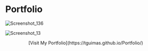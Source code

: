 # Portfolio
![Screenshot_136](https://github.com/tguimas/Portfolio/assets/115223702/9cef7020-e8b1-43fa-9cd0-389e7c07bb33)

![Screenshot_13](https://github.com/tguimas/Portfolio/assets/115223702/0f824e66-d4bd-4a05-b45b-f74e9ec479b4)



<p align="center">[Visit My Portfolio](https://tguimas.github.io/Portfolio/)</p>

